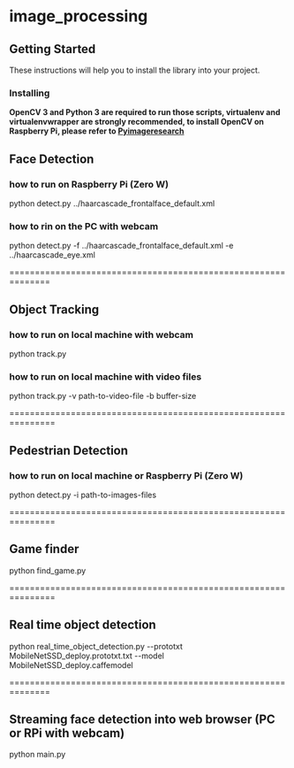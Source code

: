# image_processing

## Getting Started

These instructions will help you to install the library into your project.

### Installing

**OpenCV 3 and Python 3 are required to run those scripts, virtualenv and virtualenvwrapper are strongly recommended, to install OpenCV on Raspberry Pi, please refer to [Pyimageresearch](http://www.pyimagesearch.com/2016/04/18/install-guide-raspberry-pi-3-raspbian-jessie-opencv-3/)**



## Face Detection

### how to run on Raspberry Pi (Zero W)

python detect.py ../haarcascade_frontalface_default.xml

### how to rin on the PC with webcam

python detect.py -f ../haarcascade_frontalface_default.xml -e ../haarcascade_eye.xml

==============================================================

## Object Tracking

### how to run on local machine with webcam

python track.py

### how to run on local machine with video files

python track.py -v path-to-video-file -b buffer-size

===============================================================

## Pedestrian Detection

### how to run on local machine or Raspberry Pi (Zero W)

python detect.py -i path-to-images-files

===============================================================

## Game finder

python find_game.py

===============================================================

## Real time object detection

python real_time_object_detection.py --prototxt MobileNetSSD_deploy.prototxt.txt --model MobileNetSSD_deploy.caffemodel


==============================================================

## Streaming face detection into web browser (PC or RPi with webcam)

python main.py
